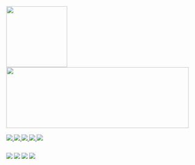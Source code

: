 <div>
    <a href = "https://github.com/RukasuDesuu">
    <img height="160em" src = "https://github-readme-stats.vercel.app/api?username=RukasuDesuu&show_icons=true&theme=midnight-purple&include_all_commits=true&count_private=true"/>
    <img height="160em" width ="480" src = "https://github-readme-stats.vercel.app/api/top-langs/?username=RukasuDesuu&layout=compact&langs_count=7&theme=midnight-purple"/>
</div>

<div style = "display: inline_block"><br>
  <img src = "https://img.shields.io/badge/Python-3776AB?style=for-the-badge&logo=python&logoColor=white">
  <img src = "https://img.shields.io/badge/Godot-478CBF?style=for-the-badge&logo=GodotEngine&logoColor=white">
  <img src = "https://img.shields.io/badge/Arduino-00979D?style=for-the-badge&logo=Arduino&logoColor=white" />
  <img src = "https://img.shields.io/badge/Unity-100000?style=for-the-badge&logo=unity&logoColor=white" />
  <img src = "https://img.shields.io/badge/Visual_Studio_Code-0078D4?style=for-the-badge&logo=visual%20studio%20code&logoColor=white" />
</div>

##

<div>
    <a href="https://discord.com/users/898303622683697202"><img src="https://img.shields.io/badge/Discord-7289DA?style=for-the-badge&logo=discord&logoColor=white" ></a>
    <a href="https://open.spotify.com/user/22q47zpvpge46yyabjwibs6mq?si=41ab913a3e344ce1"><img src="https://img.shields.io/badge/Spotify-1ED760?&style=for-the-badge&logo=spotify&logoColor=white" ></a>
    <a href="https://twitch.tv/rukasudesuu"><img src="https://img.shields.io/badge/Twitch-9146FF?style=for-the-badge&logo=twitch&logoColor=white" ></a>
    <a href="https://www.linkedin.com/in/lucascamargoekroth/"><img src="https://img.shields.io/badge/LinkedIn-0077B5?style=for-the-badge&logo=linkedin&logoColor=white" ></a>
    <!--<a href="" target = ""></a>
    <a href="" target = ""></a>
    -->
<div>
